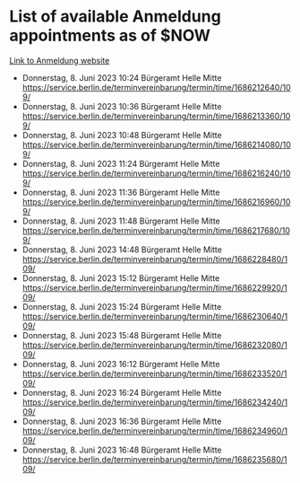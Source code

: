 # List of available Anmeldung appointments as of $NOW
[Link to Anmeldung website](https://service.berlin.de/terminvereinbarung/termin/tag.php?termin=1&anliegen[]=120686&dienstleisterlist=122210,122217,327316,122219,327312,122227,327314,122231,327346,122243,327348,122254,122252,329742,122260,329745,122262,329748,122271,327278,122273,327274,122277,327276,330436,122280,327294,122282,327290,122284,327292,122291,327270,122285,327266,122286,327264,122296,327268,150230,329760,122297,327286,122294,327284,122312,329763,122314,329775,122304,327330,122311,327334,122309,327332,317869,122281,327352,122279,329772,122283,122276,327324,122274,327326,122267,329766,122246,327318,122251,327320,122257,327322,122208,327298,122226,327300&herkunft=http%3A%2F%2Fservice.berlin.de%2Fdienstleistung%2F120686%2F)
- Donnerstag, 8. Juni 2023 10:24 Bürgeramt Helle Mitte https://service.berlin.de/terminvereinbarung/termin/time/1686212640/109/
- Donnerstag, 8. Juni 2023 10:36 Bürgeramt Helle Mitte https://service.berlin.de/terminvereinbarung/termin/time/1686213360/109/
- Donnerstag, 8. Juni 2023 10:48 Bürgeramt Helle Mitte https://service.berlin.de/terminvereinbarung/termin/time/1686214080/109/
- Donnerstag, 8. Juni 2023 11:24 Bürgeramt Helle Mitte https://service.berlin.de/terminvereinbarung/termin/time/1686216240/109/
- Donnerstag, 8. Juni 2023 11:36 Bürgeramt Helle Mitte https://service.berlin.de/terminvereinbarung/termin/time/1686216960/109/
- Donnerstag, 8. Juni 2023 11:48 Bürgeramt Helle Mitte https://service.berlin.de/terminvereinbarung/termin/time/1686217680/109/
- Donnerstag, 8. Juni 2023 14:48 Bürgeramt Helle Mitte https://service.berlin.de/terminvereinbarung/termin/time/1686228480/109/
- Donnerstag, 8. Juni 2023 15:12 Bürgeramt Helle Mitte https://service.berlin.de/terminvereinbarung/termin/time/1686229920/109/
- Donnerstag, 8. Juni 2023 15:24 Bürgeramt Helle Mitte https://service.berlin.de/terminvereinbarung/termin/time/1686230640/109/
- Donnerstag, 8. Juni 2023 15:48 Bürgeramt Helle Mitte https://service.berlin.de/terminvereinbarung/termin/time/1686232080/109/
- Donnerstag, 8. Juni 2023 16:12 Bürgeramt Helle Mitte https://service.berlin.de/terminvereinbarung/termin/time/1686233520/109/
- Donnerstag, 8. Juni 2023 16:24 Bürgeramt Helle Mitte https://service.berlin.de/terminvereinbarung/termin/time/1686234240/109/
- Donnerstag, 8. Juni 2023 16:36 Bürgeramt Helle Mitte https://service.berlin.de/terminvereinbarung/termin/time/1686234960/109/
- Donnerstag, 8. Juni 2023 16:48 Bürgeramt Helle Mitte https://service.berlin.de/terminvereinbarung/termin/time/1686235680/109/
